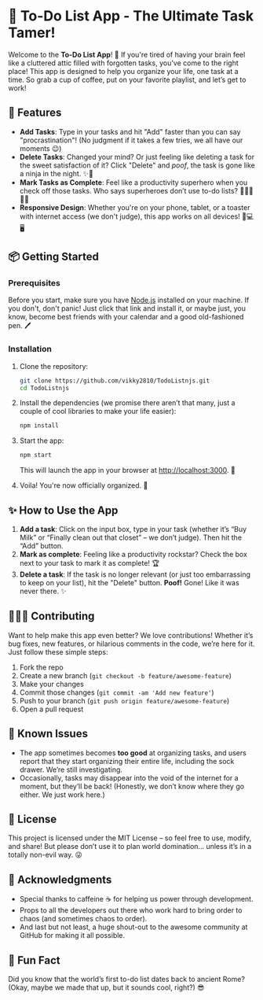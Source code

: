 # 📝 To-Do List App - The Ultimate Task Tamer!

Welcome to the **To-Do List App**! 🎉 If you're tired of having your brain feel like a cluttered attic filled with forgotten tasks, you've come to the right place! This app is designed to help you organize your life, one task at a time. So grab a cup of coffee, put on your favorite playlist, and let’s get to work!

## 🚀 Features

- **Add Tasks**: Type in your tasks and hit "Add" faster than you can say "procrastination"! (No judgment if it takes a few tries, we all have our moments 😉)
- **Delete Tasks**: Changed your mind? Or just feeling like deleting a task for the sweet satisfaction of it? Click "Delete" and *poof*, the task is gone like a ninja in the night. ✨🖤
- **Mark Tasks as Complete**: Feel like a productivity superhero when you check off those tasks. Who says superheroes don’t use to-do lists? 💪🦸‍♂️🦸‍♀️
- **Responsive Design**: Whether you're on your phone, tablet, or a toaster with internet access (we don't judge), this app works on all devices! 📱💻🖥️

## 📦 Getting Started

### Prerequisites

Before you start, make sure you have [Node.js](https://nodejs.org/) installed on your machine. If you don't, don't panic! Just click that link and install it, or maybe just, you know, become best friends with your calendar and a good old-fashioned pen. 🖊️ 

### Installation

1. Clone the repository:
   ```bash
   git clone https://github.com/vikky2810/TodoListnjs.git
   cd TodoListnjs
   ```
2. Install the dependencies (we promise there aren’t that many, just a couple of cool libraries to make your life easier):
   ```bash
   npm install
   ```
3. Start the app:
   ```bash
   npm start
   ```
   This will launch the app in your browser at [http://localhost:3000](http://localhost:3000). 🎉

4. Voila! You're now officially organized. 🍾

## ✨ How to Use the App

1. **Add a task**: Click on the input box, type in your task (whether it’s “Buy Milk” or “Finally clean out that closet” – we don’t judge). Then hit the “Add” button. 
2. **Mark as complete**: Feeling like a productivity rockstar? Check the box next to your task to mark it as complete! 🏆
3. **Delete a task**: If the task is no longer relevant (or just too embarrassing to keep on your list), hit the "Delete" button. **Poof!** Gone! Like it was never there. ✨

## 🧑‍🤝‍🧑 Contributing

Want to help make this app even better? We love contributions! Whether it’s bug fixes, new features, or hilarious comments in the code, we’re here for it. Just follow these simple steps:

1. Fork the repo
2. Create a new branch (`git checkout -b feature/awesome-feature`)
3. Make your changes
4. Commit those changes (`git commit -am 'Add new feature'`)
5. Push to your branch (`git push origin feature/awesome-feature`)
6. Open a pull request

## 🚨 Known Issues

- The app sometimes becomes **too good** at organizing tasks, and users report that they start organizing their entire life, including the sock drawer. We’re still investigating.
- Occasionally, tasks may disappear into the void of the internet for a moment, but they’ll be back! (Honestly, we don’t know where they go either. We just work here.)

## 📄 License

This project is licensed under the MIT License – so feel free to use, modify, and share! But please don’t use it to plan world domination... unless it’s in a totally non-evil way. 😜

## 💬 Acknowledgments

- Special thanks to caffeine ☕ for helping us power through development.
- Props to all the developers out there who work hard to bring order to chaos (and sometimes chaos to order).
- And last but not least, a huge shout-out to the awesome community at GitHub for making it all possible.

## 🤪 Fun Fact

Did you know that the world’s first to-do list dates back to ancient Rome? (Okay, maybe we made that up, but it sounds cool, right?) 😎
